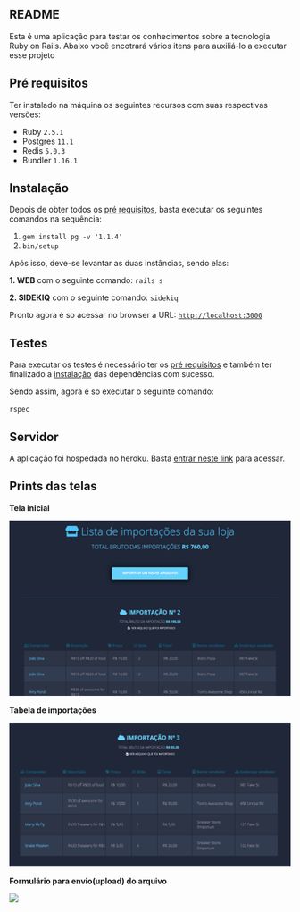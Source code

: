 ## README

Esta é uma aplicação para testar os conhecimentos sobre a tecnologia Ruby on Rails.
Abaixo você encotrará vários itens para auxiliá-lo a executar esse projeto

## Pré requisitos

Ter instalado na máquina os seguintes recursos com suas respectivas versões:

- Ruby `2.5.1`
- Postgres `11.1`
- Redis `5.0.3`
- Bundler `1.16.1`

## Instalação

Depois de obter todos os [pré requisitos](#pré-requisitos), basta executar os seguintes comandos na sequência:

1. `gem install pg -v '1.1.4'`
2. `bin/setup`

Após isso, deve-se levantar as duas instâncias, sendo elas:

**1. WEB** com o seguinte comando:
`rails s`

**2. SIDEKIQ**  com o seguinte comando:
`sidekiq`

Pronto agora é so acessar no browser a URL: [`http://localhost:3000`](http://localhost:3000)

## Testes

Para executar os testes é necessário ter os [pré requisitos](#pré-requisitos) e também ter finalizado a [instalação](#instalação) das dependências com sucesso.

Sendo assim, agora é so executar o seguinte comando:

`rspec`

## Servidor

A aplicação foi hospedada no heroku.
Basta [entrar neste link](https://desafio-programacao-1-saulo.herokuapp.com/) para acessar.

## Prints das telas

**Tela inicial**

![](https://raw.githubusercontent.com/SauloSilva/desafio-programacao-1/master/public/imgs/tela_inicial.png)

**Tabela de importações**

![](https://raw.githubusercontent.com/SauloSilva/desafio-programacao-1/master/public/imgs/tabela.png)

**Formulário para envio(upload) do arquivo**

![](https://raw.githubusercontent.com/SauloSilva/desafio-programacao-1/master/public/imgs/formul%C3%A1rio.png)
